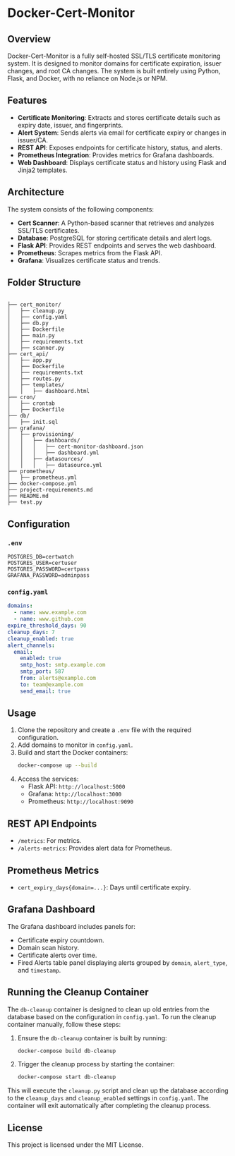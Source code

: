 # Docker-Cert-Monitor

## Overview
Docker-Cert-Monitor is a fully self-hosted SSL/TLS certificate monitoring system. It is designed to monitor domains for certificate expiration, issuer changes, and root CA changes. The system is built entirely using Python, Flask, and Docker, with no reliance on Node.js or NPM.

## Features
- **Certificate Monitoring**: Extracts and stores certificate details such as expiry date, issuer, and fingerprints.
- **Alert System**: Sends alerts via email for certificate expiry or changes in issuer/CA.
- **REST API**: Exposes endpoints for certificate history, status, and alerts.
- **Prometheus Integration**: Provides metrics for Grafana dashboards.
- **Web Dashboard**: Displays certificate status and history using Flask and Jinja2 templates.

## Architecture
The system consists of the following components:
- **Cert Scanner**: A Python-based scanner that retrieves and analyzes SSL/TLS certificates.
- **Database**: PostgreSQL for storing certificate details and alert logs.
- **Flask API**: Provides REST endpoints and serves the web dashboard.
- **Prometheus**: Scrapes metrics from the Flask API.
- **Grafana**: Visualizes certificate status and trends.

## Folder Structure
```

├── cert_monitor/
│   ├── cleanup.py
│   ├── config.yaml
│   ├── db.py
│   ├── Dockerfile
│   ├── main.py
│   ├── requirements.txt
│   ├── scanner.py
├── cert_api/
│   ├── app.py
│   ├── Dockerfile
│   ├── requirements.txt
│   ├── routes.py
│   ├── templates/
│   │   ├── dashboard.html
├── cron/
│   ├── crontab
│   ├── Dockerfile
├── db/
│   ├── init.sql
├── grafana/
│   ├── provisioning/
│   │   ├── dashboards/
│   │   │   ├── cert-monitor-dashboard.json
│   │   │   ├── dashboard.yml
│   │   ├── datasources/
│   │   │   ├── datasource.yml
├── prometheus/
│   ├── prometheus.yml
├── docker-compose.yml
├── project-requirements.md
├── README.md
├── test.py
```

## Configuration
### `.env`
```env
POSTGRES_DB=certwatch
POSTGRES_USER=certuser
POSTGRES_PASSWORD=certpass
GRAFANA_PASSWORD=adminpass
```

### `config.yaml`
```yaml
domains:
  - name: www.example.com
  - name: www.github.com
expire_threshold_days: 90
cleanup_days: 7
cleanup_enabled: true
alert_channels:
  email:
    enabled: true
    smtp_host: smtp.example.com
    smtp_port: 587
    from: alerts@example.com
    to: team@example.com
    send_email: true
```

## Usage
1. Clone the repository and create a `.env` file with the required configuration.
2. Add domains to monitor in `config.yaml`.
3. Build and start the Docker containers:
   ```bash
   docker-compose up --build
   ```
4. Access the services:
   - Flask API: `http://localhost:5000`
   - Grafana: `http://localhost:3000`
   - Prometheus: `http://localhost:9090`

## REST API Endpoints
- `/metrics`: For metrics.
- `/alerts-metrics`: Provides alert data for Prometheus.

## Prometheus Metrics
- `cert_expiry_days{domain=...}`: Days until certificate expiry.

## Grafana Dashboard
The Grafana dashboard includes panels for:
- Certificate expiry countdown.
- Domain scan history.
- Certificate alerts over time.
- Fired Alerts table panel displaying alerts grouped by `domain`, `alert_type`, and `timestamp`.

## Running the Cleanup Container

The `db-cleanup` container is designed to clean up old entries from the database based on the configuration in `config.yaml`. To run the cleanup container manually, follow these steps:

1. Ensure the `db-cleanup` container is built by running:
   ```bash
   docker-compose build db-cleanup
   ```

2. Trigger the cleanup process by starting the container:
   ```bash
   docker-compose start db-cleanup
   ```

This will execute the `cleanup.py` script and clean up the database according to the `cleanup_days` and `cleanup_enabled` settings in `config.yaml`. The container will exit automatically after completing the cleanup process.

## License
This project is licensed under the MIT License.